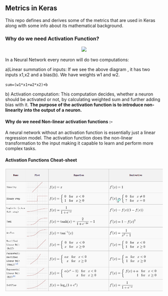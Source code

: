 ## Metrics in Keras

This repo defines and derives some of the metrics that are used in Keras along with some info about its mathematical background.


### Why do we need Activation Function?

<p align="center">
  <img  src=/assets/why_activ_func.png/>
</p>

In a Neural Network every neuron will do two computations:

a)Linear summation of inputs: If we see the above diagram , it has two inputs x1,x2 and a bias(b). We have weights w1 and w2.

`sum=(w1*x1+w2*x2)+b`

b) Activation computation: This computation decides, whether a neuron should be activated or not, by calculating weighted sum and further adding bias with it. **The purpose of the activation function is to introduce non-linearity into the output of a neuron.**

#### Why do we need Non-linear activation functions :-

A neural network without an activation function is essentially just a linear regression model. The activation function does the non-linear transformation to the input making it capable to learn and perform more complex tasks.

#### Activation Functions Cheat-sheet

<p align="center">
  <img  src=assets/activ_func_cheat.png/>
</p>
